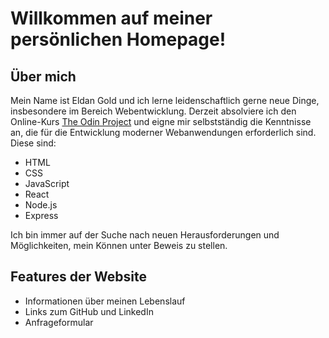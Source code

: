 # Willkommen auf meiner persönlichen Homepage!

## Über mich

Mein Name ist Eldan Gold und ich lerne leidenschaftlich gerne neue Dinge, insbesondere im Bereich Webentwicklung. Derzeit absolviere ich den Online-Kurs [The Odin Project](https://www.theodinproject.com/) und eigne mir selbstständig die Kenntnisse an, die für die Entwicklung moderner Webanwendungen erforderlich sind.  Diese sind:

* HTML
* CSS
* JavaScript
* React
* Node.js
* Express

Ich bin immer auf der Suche nach neuen Herausforderungen und Möglichkeiten, mein Können unter Beweis zu stellen.


## Features der Website

* Informationen über meinen Lebenslauf
* Links zum GitHub und LinkedIn
* Anfrageformular
